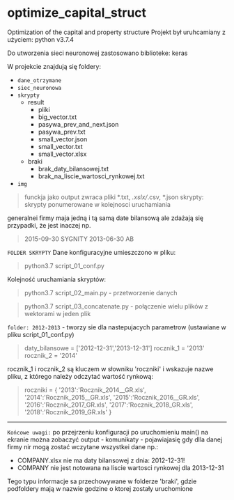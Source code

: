 # optimize_capital_struct

Optimization of the capital and property structure
Projekt był uruhcamiany z użyciem: python v3.7.4

Do utworzenia sieci neuronowej zastosowano biblioteke: keras

W projekcie znajdują się foldery:
*  ```dane_otrzymane```
*  ```siec_neuronowa```
*  ```skrypty ```
	* result
		* pliki
		* big_vector.txt
		* pasywa_prev_and_next.json
		* pasywa_prev.txt
		* small_vector.json
		* small_vector.txt
		* small_vector.xlsx
	* braki
		* brak_daty_bilansowej.txt
		* brak_na_liscie_wartosci_rynkowej.txt
*  ```img```
  
  

> funckja jako output zwraca pliki *.txt, *.xslx/*.csv, *.json
> skrypty: skrypty ponumerowane w kolejnosci uruchamiania

generalnei firmy maja jedną i tą samą date bilansową ale zdażają się przypadki, że jest inaczej np.
> 2015-09-30 SYGNITY
>  2013-06-30 AB 

  
```FOLDER SKRYPTY```
Dane konfiguracyjne umieszczono w pliku:

> python3.7 script_01_conf.py

Kolejność uruchamiania skryptów:

> python3.7 script_02_main.py - przetworzenie danych

> python3.7 script_03_concatenate.py - połączenie wielu plików z wektorami w jeden plik

  
`folder: 2012-2013` - tworzy sie dla nastepujacych parametrow (ustawiane w pliku script_01_conf.py)
>daty_bilansowe = ['2012-12-31','2013-12-31']
rocznik_1 = '2013'
rocznik_2 = '2014'

rocznik_1 i rocznik_2 są kluczem w słowniku 'roczniki' i wskazuje nazwe pliku, z którego należy odczytać wartość rynkową:

> roczniki = {
'2013':'Rocznik_2014__GR.xls',
'2014':'Rocznik_2015__GR.xls',
'2015':'Rocznik_2016__GR.xls',
'2016':'Rocznik_2017_GR.xls',
'2017':'Rocznik_2018_GR.xls',
'2018':'Rocznik_2019_GR.xls'
}

****************
```Końcowe uwagi:```
po przejrzeniu konfiguracji
po uruchomieniu main() na ekranie można zobaczyć output - komunikaty - pojawiajasię gdy dlla danej firmy nir mogą zostać wczytane wszystkei dane np.:
* COMPANY.xlsx    nie ma daty bilansowej z dnia:  2012-12-31!
* COMPANY nie jest notowana na liscie wartosci rynkowej dla 2013-12-31

Tego typu informacje sa przechowywane w  folderze 'braki', gdzie podfoldery mają w nazwie godzine o ktorej zostały uruchomione

